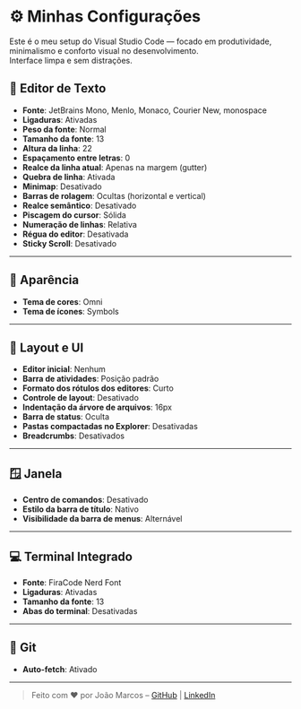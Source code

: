 # ⚙️ Minhas Configurações

Este é o meu setup do Visual Studio Code — focado em produtividade, minimalismo e conforto visual no desenvolvimento.  
Interface limpa e sem distrações.

## 📝 Editor de Texto

- **Fonte**: JetBrains Mono, Menlo, Monaco, Courier New, monospace  
- **Ligaduras**: Ativadas  
- **Peso da fonte**: Normal  
- **Tamanho da fonte**: 13  
- **Altura da linha**: 22  
- **Espaçamento entre letras**: 0  
- **Realce da linha atual**: Apenas na margem (gutter)  
- **Quebra de linha**: Ativada  
- **Minimap**: Desativado  
- **Barras de rolagem**: Ocultas (horizontal e vertical)  
- **Realce semântico**: Desativado  
- **Piscagem do cursor**: Sólida  
- **Numeração de linhas**: Relativa  
- **Régua do editor**: Desativada  
- **Sticky Scroll**: Desativado  

---

## 🎨 Aparência

- **Tema de cores**: Omni  
- **Tema de ícones**: Symbols  

---

## 🧱 Layout e UI

- **Editor inicial**: Nenhum  
- **Barra de atividades**: Posição padrão  
- **Formato dos rótulos dos editores**: Curto  
- **Controle de layout**: Desativado  
- **Indentação da árvore de arquivos**: 16px  
- **Barra de status**: Oculta  
- **Pastas compactadas no Explorer**: Desativadas  
- **Breadcrumbs**: Desativados  

---

## 🪟 Janela

- **Centro de comandos**: Desativado  
- **Estilo da barra de título**: Nativo  
- **Visibilidade da barra de menus**: Alternável  

---

## 💻 Terminal Integrado

- **Fonte**: FiraCode Nerd Font  
- **Ligaduras**: Ativadas  
- **Tamanho da fonte**: 13  
- **Abas do terminal**: Desativadas  

---

## 🔧 Git

- **Auto-fetch**: Ativado  

---
> Feito com ❤️ por João Marcos – [GitHub](https://github.com/joaomjbraga) | [LinkedIn](https://www.linkedin.com/in/joaomjbraga/)
